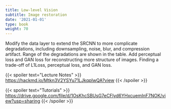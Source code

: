 ```yaml
---
title: Low-level Vision
subtitle: Image restoration
date: '2021-01-01'
type: book
weight: 70
---
```


Modify the data layer to extend the SRCNN to more complicate degradations, including downsampling, noise, blur, and 
compression artifact. Range of the degradations are shown in the table. Add perceptual loss and GAN loss for 
reconstructing more structure of images. Finding a trade-off of L1Loss, perceptual loss, and GAN loss.

{{< spoiler text="Lecture Notes" >}}
	https://hackmd.io/Mtkn3V2YSYu71LJkqplwQA?view
{{< /spoiler >}}

{{< spoiler text="Tutorials" >}}
    https://drive.google.com/file/d/1OsKhcSBUsG7eCFlyd6YHxcuemInF7NOK/view?usp=sharing
{{< /spoiler >}}

